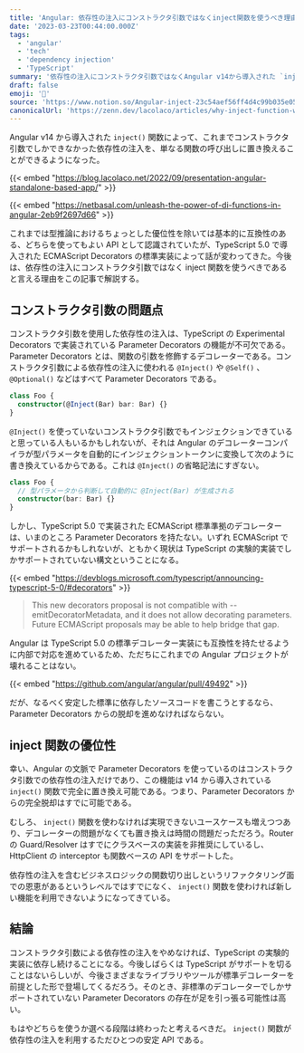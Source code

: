 ```yaml
---
title: 'Angular: 依存性の注入にコンストラクタ引数ではなくinject関数を使うべき理由'
date: '2023-03-23T00:44:00.000Z'
tags:
  - 'angular'
  - 'tech'
  - 'dependency injection'
  - 'TypeScript'
summary: '依存性の注入にコンストラクタ引数ではなくAngular v14から導入された `inject()` 関数を使うべきであると言える理由を解説する。'
draft: false
emoji: '📝'
source: 'https://www.notion.so/Angular-inject-23c54aef56ff4d4c99b035e052b80056'
canonicalUrl: 'https://zenn.dev/lacolaco/articles/why-inject-function-wins'
---
```


Angular v14 から導入された `inject()` 関数によって、これまでコンストラクタ引数でしかできなかった依存性の注入を、単なる関数の呼び出しに置き換えることができるようになった。

{{< embed "https://blog.lacolaco.net/2022/09/presentation-angular-standalone-based-app/" >}}

{{< embed "https://netbasal.com/unleash-the-power-of-di-functions-in-angular-2eb9f2697d66" >}}

これまでは型推論におけるちょっとした優位性を除いては基本的に互換性のある、どちらを使ってもよい API として認識されていたが、TypeScript 5.0 で導入された ECMAScript Decorators の標準実装によって話が変わってきた。今後は、依存性の注入にコンストラクタ引数ではなく inject 関数を使うべきであると言える理由をこの記事で解説する。

## コンストラクタ引数の問題点

コンストラクタ引数を使用した依存性の注入は、TypeScript の Experimental Decorators で実装されている Parameter Decorators の機能が不可欠である。Parameter Decorators とは、関数の引数を修飾するデコレーターである。コンストラクタ引数による依存性の注入に使われる `@Inject()` や `@Self()` 、 `@Optional()` などはすべて Parameter Decorators である。

```typescript
class Foo {
  constructor(@Inject(Bar) bar: Bar) {}
}
```

`@Inject()` を使っていないコンストラクタ引数でもインジェクションできていると思っている人もいるかもしれないが、それは Angular のデコレーターコンパイラが型パラメータを自動的にインジェクショントークンに変換して次のように書き換えているからである。これは `@Inject()` の省略記法にすぎない。

```typescript
class Foo {
  // 型パラメータから判断して自動的に @Inject(Bar) が生成される
  constructor(bar: Bar) {}
}
```

しかし、TypeScript 5.0 で実装された ECMAScript 標準準拠のデコレーターは、いまのところ Parameter Decorators を持たない。いずれ ECMAScript でサポートされるかもしれないが、ともかく現状は TypeScript の実験的実装でしかサポートされていない構文ということになる。

{{< embed "https://devblogs.microsoft.com/typescript/announcing-typescript-5-0/#decorators" >}}

> This new decorators proposal is not compatible with --emitDecoratorMetadata, and it does not allow decorating parameters. Future ECMAScript proposals may be able to help bridge that gap.

Angular は TypeScript 5.0 の標準デコレーター実装にも互換性を持たせるように内部で対応を進めているため、ただちにこれまでの Angular プロジェクトが壊れることはない。

{{< embed "https://github.com/angular/angular/pull/49492" >}}

だが、なるべく安定した標準に依存したソースコードを書こうとするなら、Parameter Decorators からの脱却を進めなければならない。

## inject 関数の優位性

幸い、Angular の文脈で Parameter Decorators を使っているのはコンストラクタ引数での依存性の注入だけであり、この機能は v14 から導入されている `inject()` 関数で完全に置き換え可能である。つまり、Parameter Decorators からの完全脱却はすでに可能である。

むしろ、 `inject()` 関数を使わなければ実現できないユースケースも増えつつあり、デコレーターの問題がなくても置き換えは時間の問題だっただろう。Router の Guard/Resolver はすでにクラスベースの実装を非推奨にしているし、HttpClient の interceptor も関数ベースの API をサポートした。

依存性の注入を含むビジネスロジックの関数切り出しというリファクタリング面での恩恵があるというレベルではすでになく、 `inject()` 関数を使わければ新しい機能を利用できないようになってきている。

## 結論

コンストラクタ引数による依存性の注入をやめなければ、TypeScript の実験的実装に依存し続けることになる。今後しばらくは TypeScript がサポートを切ることはないらしいが、今後さまざまなライブラリやツールが標準デコレーターを前提とした形で登場してくるだろう。そのとき、非標準のデコレーターでしかサポートされていない Parameter Decorators の存在が足を引っ張る可能性は高い。

もはやどちらを使うか選べる段階は終わったと考えるべきだ。 `inject()` 関数が依存性の注入を利用するただひとつの安定 API である。
